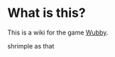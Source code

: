 # What is this?
This is a wiki for the game [Wubby](https://www.roblox.com/games/12519560096/Wubby-LOGS).

shrimple as that